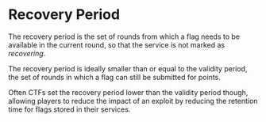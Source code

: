 # Recovery Period

<span class=hltext>The recovery period is the set of rounds from which a flag
needs to be available in the current round, so that the service is not marked as
*recovering*.</span>

The recovery period is ideally smaller than or equal to the validity period,
the set of rounds in which a flag can still be submitted for points.

Often CTFs set the recovery period lower than the validity period though,
allowing players to reduce the impact of an exploit by reducing the retention
time for flags stored in their services.
